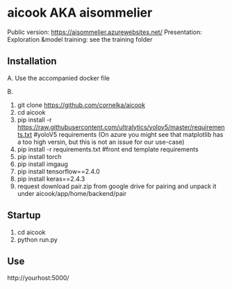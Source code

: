 # aicook AKA aisommelier

Public version: https://aisommelier.azurewebsites.net/
Presentation: 
Exploration &model training: see the training folder

## Installation
A. Use the accompanied docker file

B. 
1. git clone https://github.com/cornelka/aicook
2. cd aicook
3. pip install -r https://raw.githubusercontent.com/ultralytics/yolov5/master/requirements.txt #yoloV5 requirements
(On azure you might see that matplotlib has a too high versin, but this is not an issue for our use-case)
5. pip install -r requirements.txt #front end template requirements
6. pip install torch
7. pip install imgaug
8. pip install tensorflow==2.4.0
9. pip install keras==2.4.3
10. request download pair.zip from google drive for pairing and unpack it under aicook/app/home/backend/pair

## Startup
1. cd aicook
2. python run.py

## Use
http://yourhost:5000/
